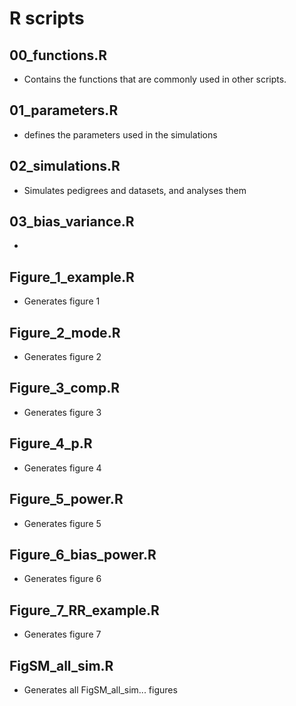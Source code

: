 # R scripts

## 00_functions.R

- Contains the functions that are commonly used in other scripts.

## 01_parameters.R

- defines the parameters used in the simulations

## 02_simulations.R

- Simulates pedigrees and datasets, and analyses them


## 03_bias_variance.R

- 

## Figure_1_example.R

- Generates figure 1


## Figure_2_mode.R

- Generates figure 2


## Figure_3_comp.R

- Generates figure 3


## Figure_4_p.R

- Generates figure 4


## Figure_5_power.R

- Generates figure 5


## Figure_6_bias_power.R

- Generates figure 6


## Figure_7_RR_example.R

- Generates figure 7


## FigSM_all_sim.R

- Generates all FigSM_all_sim... figures




